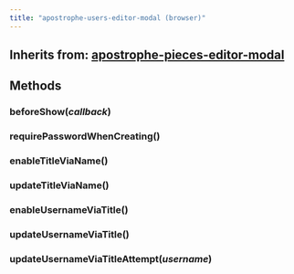 ```yaml
---
title: "apostrophe-users-editor-modal (browser)"
---
```

## Inherits from: [apostrophe-pieces-editor-modal](../apostrophe-pieces/browser-apostrophe-pieces-editor-modal.html)

## Methods
### beforeShow(*callback*)

### requirePasswordWhenCreating()

### enableTitleViaName()

### updateTitleViaName()

### enableUsernameViaTitle()

### updateUsernameViaTitle()

### updateUsernameViaTitleAttempt(*username*)

